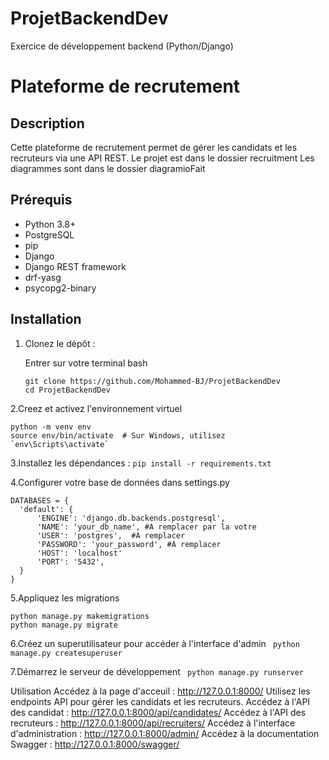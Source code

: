 # ProjetBackendDev
Exercice de développement backend (Python/Django)
# Plateforme de recrutement

## Description

Cette plateforme de recrutement permet de gérer les candidats et les recruteurs via une API REST.
Le projet est dans le dossier recruitment
Les diagrammes sont dans le dossier diagramioFait

## Prérequis

- Python 3.8+
- PostgreSQL
- pip
- Django
- Django REST framework
- drf-yasg
- psycopg2-binary

## Installation

1. Clonez le dépôt :

   Entrer sur votre terminal bash
   ```
   git clone https://github.com/Mohammed-BJ/ProjetBackendDev
   cd ProjetBackendDev
   ```
2.Creez et activez l'environnement virtuel
   ```
  python -m venv env
  source env/bin/activate  # Sur Windows, utilisez `env\Scripts\activate`
   ```
3.Installez les dépendances :
  ```pip install -r requirements.txt```

4.Configurer votre base de données dans settings.py
  ```
  DATABASES = {
    'default': {
        'ENGINE': 'django.db.backends.postgresql',
        'NAME': 'your_db_name', #A remplacer par la votre
        'USER': 'postgres',  #A remplacer
        'PASSWORD': 'your_password', #A remplacer
        'HOST': 'localhost'
        'PORT': '5432',
    } 
  }
  ```

5.Appliquez les migrations
  ``` 
  python manage.py makemigrations
  python manage.py migrate
  ```
6.Créez un superutilisateur pour accéder à l'interface d'admin
 ```  python manage.py createsuperuser ```

7.Démarrez le serveur de développement
 ```  python manage.py runserver ```

Utilisation
Accédez à la page d'acceuil : http://127.0.0.1:8000/
Utilisez les endpoints API pour gérer les candidats et les recruteurs.
Accédez à l'API des candidat : http://127.0.0.1:8000/api/candidates/
Accédez à l'API des recruteurs : http://127.0.0.1:8000/api/recruiters/
Accédez à l'interface d'administration : http://127.0.0.1:8000/admin/
Accédez à la documentation Swagger : http://127.0.0.1:8000/swagger/

